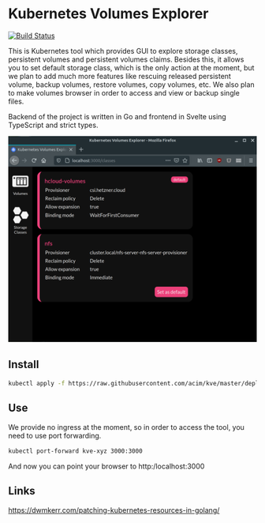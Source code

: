 # Kubernetes Volumes Explorer

[![Build Status](https://drone.ablab.io/api/badges/acim/kve/status.svg)](https://drone.ablab.io/acim/kve)

This is Kubernetes tool which provides GUI to explore storage classes, persistent volumes and persistent volumes claims. Besides this, it allows you to set default storage class, which is the only action at the moment, but we plan to add much more features like rescuing released persistent volume, backup volumes, restore volumes, copy volumes, etc. We also plan to make volumes browser in order to access and view or backup single files.

Backend of the project is written in Go and frontend in Svelte using TypeScript and strict types.

![screenshot](screenshot.png?raw=true)

## Install

```bash
kubectl apply -f https://raw.githubusercontent.com/acim/kve/master/deploy.yaml
```

## Use

We provide no ingress at the moment, so in order to access the tool, you need to use port forwarding.

```bash
kubectl port-forward kve-xyz 3000:3000
```

And now you can point your browser to http:/localhost:3000

## Links

https://dwmkerr.com/patching-kubernetes-resources-in-golang/
